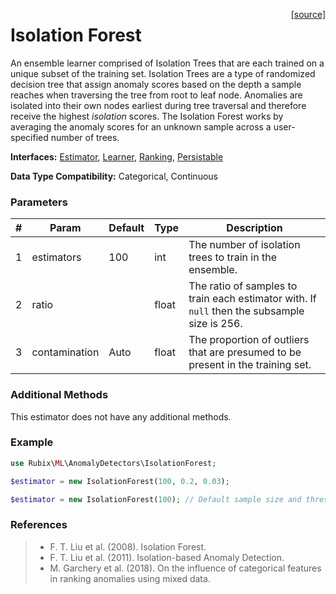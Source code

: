 <span style="float:right;"><a href="https://github.com/RubixML/RubixML/blob/master/src/AnomalyDetectors/IsolationForest.php">[source]</a></span>

# Isolation Forest
An ensemble learner comprised of Isolation Trees that are each trained on a unique subset of the training set. Isolation Trees are a type of randomized decision tree that assign anomaly scores based on the depth a sample reaches when traversing the tree from root to leaf node. Anomalies are isolated into their own nodes earliest during tree traversal and therefore receive the highest *isolation* scores. The Isolation Forest works by averaging the anomaly scores for an unknown sample across a user-specified number of trees.

**Interfaces:** [Estimator](../estimator.md), [Learner](../learner.md), [Ranking](../ranking.md), [Persistable](../persistable.md)

**Data Type Compatibility:** Categorical, Continuous

### Parameters
| # | Param | Default | Type | Description |
|---|---|---|---|---|
| 1 | estimators | 100 | int | The number of isolation trees to train in the ensemble. |
| 2 | ratio | | float | The ratio of samples to train each estimator with. If `null` then the subsample size is 256. |
| 3 | contamination | Auto | float | The proportion of outliers that are presumed to be present in the training set. |

### Additional Methods
This estimator does not have any additional methods.

### Example
```php
use Rubix\ML\AnomalyDetectors\IsolationForest;

$estimator = new IsolationForest(100, 0.2, 0.03);

$estimator = new IsolationForest(100); // Default sample size and threshold
```

### References
>- F. T. Liu et al. (2008). Isolation Forest.
>- F. T. Liu et al. (2011). Isolation-based Anomaly Detection.
>- M. Garchery et al. (2018). On the influence of categorical features in ranking anomalies using mixed data.